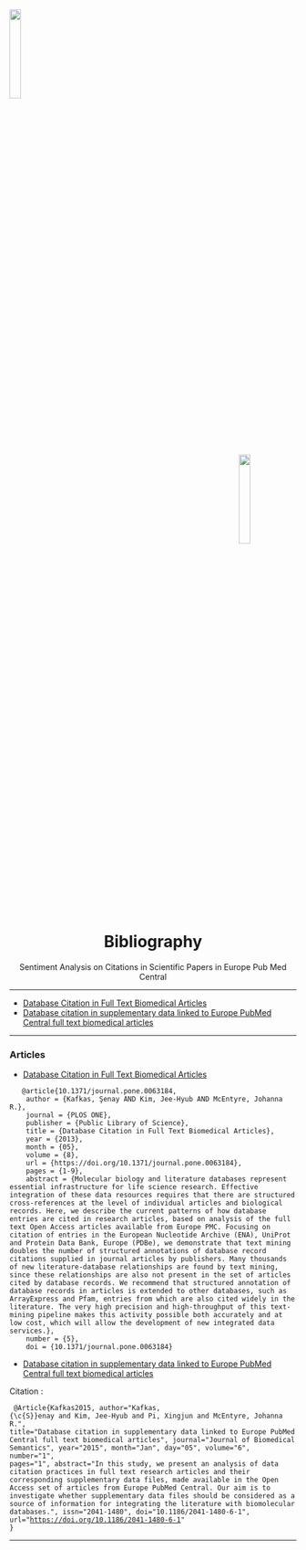 <div class="row">
  <div class="column">
    <img align="left" width="20%" height="20%" src="https://github.com/0AlphaZero0/Sentiment-Analysis-EuropePMC/blob/master/Logbook%20%26%20Notes/EMBL-EBI-logo.png">
  </div>
  <div class="column">
    <img align="right" width="20%" height="20%" src="https://github.com/0AlphaZero0/Sentiment-Analysis-EuropePMC/blob/master/Logbook%20%26%20Notes/europepmc.png">
  </div>
</div>
&nbsp;  &nbsp;  &nbsp;  
<h1 align="center">Bibliography</h1>
<p align="center">Sentiment Analysis on Citations in Scientific Papers in Europe Pub Med Central</p>

______________________________________________________________________

- [Database Citation in Full Text Biomedical Articles](#1) 
- [Database citation in supplementary data linked to Europe PubMed Central full text biomedical articles](#2)

______________________________________________________________________

### Articles

<a name="1"></a>
- [Database Citation in Full Text Biomedical Articles](https://github.com/0AlphaZero0/Sentiment-Analysis-EuropePMC/blob/master/Bibliography/Database%20Citation%20in%20Full%20Text%20Biomedical%20Articles_S.Kafkas_et_al.pdf)
<pre><code>   @article{10.1371/journal.pone.0063184,
    author = {Kafkas, Şenay AND Kim, Jee-Hyub AND McEntyre, Johanna R.},
    journal = {PLOS ONE},
    publisher = {Public Library of Science},
    title = {Database Citation in Full Text Biomedical Articles},
    year = {2013},
    month = {05},
    volume = {8},
    url = {https://doi.org/10.1371/journal.pone.0063184},
    pages = {1-9},
    abstract = {Molecular biology and literature databases represent essential infrastructure for life science research. Effective integration of these data resources requires that there are structured cross-references at the level of individual articles and biological records. Here, we describe the current patterns of how database entries are cited in research articles, based on analysis of the full text Open Access articles available from Europe PMC. Focusing on citation of entries in the European Nucleotide Archive (ENA), UniProt and Protein Data Bank, Europe (PDBe), we demonstrate that text mining doubles the number of structured annotations of database record citations supplied in journal articles by publishers. Many thousands of new literature-database relationships are found by text mining, since these relationships are also not present in the set of articles cited by database records. We recommend that structured annotation of database records in articles is extended to other databases, such as ArrayExpress and Pfam, entries from which are also cited widely in the literature. The very high precision and high-throughput of this text-mining pipeline makes this activity possible both accurately and at low cost, which will allow the development of new integrated data services.},
    number = {5},
    doi = {10.1371/journal.pone.0063184}
</code></pre>

<a name="2"></a>
- [Database citation in supplementary data linked to Europe PubMed Central full text biomedical articles](https://github.com/0AlphaZero0/Sentiment-Analysis-EuropePMC/blob/master/Bibliography/Database%20citation%20in%20supplementary%20data%20linked%20to_S.Kafkas_et_al.pdf)

Citation : <pre><code>  @Article{Kafkas2015,
author="Kafkas, {\c{S}}enay
and Kim, Jee-Hyub
and Pi, Xingjun
and McEntyre, Johanna R.",
title="Database citation in supplementary data linked to Europe PubMed Central full text biomedical articles",
journal="Journal of Biomedical Semantics",
year="2015",
month="Jan",
day="05",
volume="6",
number="1",
pages="1",
abstract="In this study, we present an analysis of data citation practices in full text research articles and their corresponding supplementary data files, made available in the Open Access set of articles from Europe PubMed Central. Our aim is to investigate whether supplementary data files should be considered as a source of information for integrating the literature with biomolecular databases.",
issn="2041-1480",
doi="10.1186/2041-1480-6-1",
url="https://doi.org/10.1186/2041-1480-6-1"
} 
</code></pre>

______________________________________________________________________
